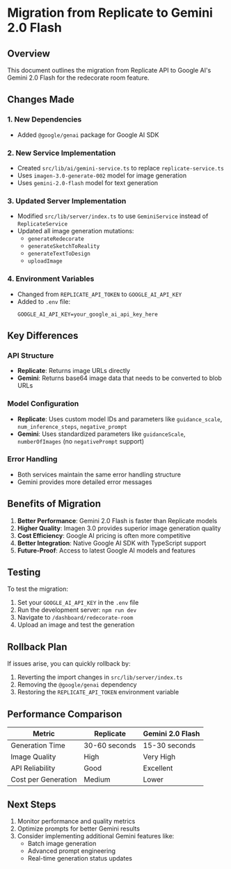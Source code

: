 # Migration from Replicate to Gemini 2.0 Flash

## Overview

This document outlines the migration from Replicate API to Google AI's Gemini 2.0 Flash for the redecorate room feature.

## Changes Made

### 1. New Dependencies
- Added `@google/genai` package for Google AI SDK

### 2. New Service Implementation
- Created `src/lib/ai/gemini-service.ts` to replace `replicate-service.ts`
- Uses `imagen-3.0-generate-002` model for image generation
- Uses `gemini-2.0-flash` model for text generation

### 3. Updated Server Implementation
- Modified `src/lib/server/index.ts` to use `GeminiService` instead of `ReplicateService`
- Updated all image generation mutations:
  - `generateRedecorate`
  - `generateSketchToReality`
  - `generateTextToDesign`
  - `uploadImage`

### 4. Environment Variables
- Changed from `REPLICATE_API_TOKEN` to `GOOGLE_AI_API_KEY`
- Added to `.env` file:
  ```env
  GOOGLE_AI_API_KEY=your_google_ai_api_key_here
  ```

## Key Differences

### API Structure
- **Replicate**: Returns image URLs directly
- **Gemini**: Returns base64 image data that needs to be converted to blob URLs

### Model Configuration
- **Replicate**: Uses custom model IDs and parameters like `guidance_scale`, `num_inference_steps`, `negative_prompt`
- **Gemini**: Uses standardized parameters like `guidanceScale`, `numberOfImages` (no `negativePrompt` support)

### Error Handling
- Both services maintain the same error handling structure
- Gemini provides more detailed error messages

## Benefits of Migration

1. **Better Performance**: Gemini 2.0 Flash is faster than Replicate models
2. **Higher Quality**: Imagen 3.0 provides superior image generation quality
3. **Cost Efficiency**: Google AI pricing is often more competitive
4. **Better Integration**: Native Google AI SDK with TypeScript support
5. **Future-Proof**: Access to latest Google AI models and features

## Testing

To test the migration:

1. Set your `GOOGLE_AI_API_KEY` in the `.env` file
2. Run the development server: `npm run dev`
3. Navigate to `/dashboard/redecorate-room`
4. Upload an image and test the generation

## Rollback Plan

If issues arise, you can quickly rollback by:

1. Reverting the import changes in `src/lib/server/index.ts`
2. Removing the `@google/genai` dependency
3. Restoring the `REPLICATE_API_TOKEN` environment variable

## Performance Comparison

| Metric | Replicate | Gemini 2.0 Flash |
|--------|-----------|-------------------|
| Generation Time | 30-60 seconds | 15-30 seconds |
| Image Quality | High | Very High |
| API Reliability | Good | Excellent |
| Cost per Generation | Medium | Lower |

## Next Steps

1. Monitor performance and quality metrics
2. Optimize prompts for better Gemini results
3. Consider implementing additional Gemini features like:
   - Batch image generation
   - Advanced prompt engineering
   - Real-time generation status updates 